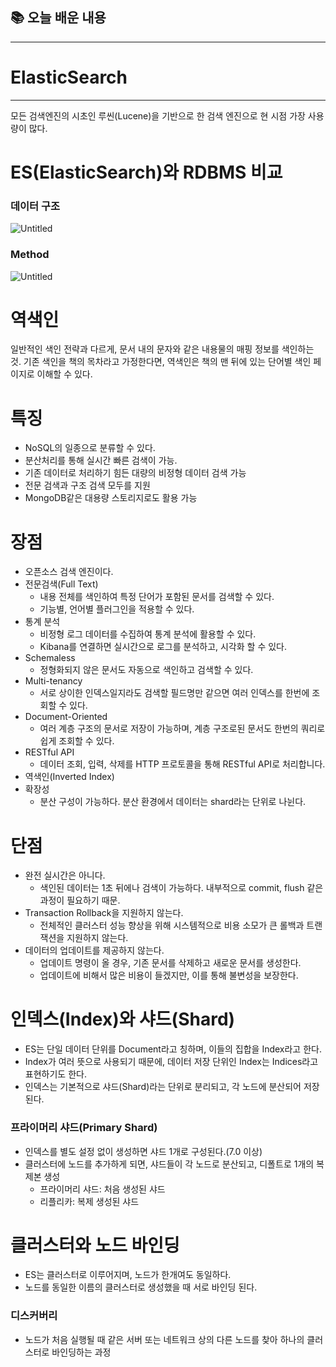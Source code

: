 ## 📚 오늘 배운 내용

---

# ElasticSearch

---

모든 검색엔진의 시초인 루씬(Lucene)을 기반으로 한 검색 엔진으로 현 시점 가장 사용량이 많다.

# ES(ElasticSearch)와 RDBMS 비교

### 데이터 구조

![Untitled](https://s3-us-west-2.amazonaws.com/secure.notion-static.com/fbf49754-ca06-4f56-a32a-0034085f1b47/Untitled.png)

### Method

![Untitled](https://s3-us-west-2.amazonaws.com/secure.notion-static.com/87aa6d1a-5927-424c-ae4f-ab18b6a23daa/Untitled.png)

# 역색인

일반적인 색인 전략과 다르게, 문서 내의 문자와 같은 내용물의 매핑 정보를 색인하는 것.
기존 색인을 책의 목차라고 가정한다면, 역색인은 책의 맨 뒤에 있는 단어별 색인 페이지로 이해할 수 있다.

# 특징

- NoSQL의 일종으로 분류할 수 있다.
- 분산처리를 통해 실시간 빠른 검색이 가능.
- 기존 데이터로 처리하기 힘든 대량의 비정형 데이터 검색 가능
- 전문 검색과 구조 검색 모두를 지원
- MongoDB같은 대용량 스토리지로도 활용 가능

# 장점

- 오픈소스 검색 엔진이다.
- 전문검색(Full Text)
    - 내용 전체를 색인하여 특정 단어가 포함된 문서를 검색할 수 있다.
    - 기능별, 언어별 플러그인을 적용할 수 있다.
- 통계 분석
    - 비정형 로그 데이터를 수집하여 통계 분석에 활용할 수 있다.
    - Kibana를 연결하면 실시간으로 로그를 분석하고, 시각화 할 수 있다.
- Schemaless
    - 정형화되지 않은 문서도 자동으로 색인하고 검색할 수 있다.
- Multi-tenancy
    - 서로 상이한 인덱스일지라도 검색할 필드명만 같으면 여러 인덱스를 한번에 조회할 수 있다.
- Document-Oriented
    - 여러 계층 구조의 문서로 저장이 가능하며, 계층 구조로된 문서도 한번의 쿼리로 쉽게 조회할 수 있다.
- RESTful API
    - 데이터 조회, 입력, 삭제를 HTTP 프로토콜을 통해 RESTful API로 처리합니다.
- 역색인(Inverted Index)
- 확장성
    - 분산 구성이 가능하다. 분산 환경에서 데이터는 shard라는 단위로 나뉜다.

# 단점

- 완전 실시간은 아니다.
    - 색인된 데이터는 1초 뒤에나 검색이 가능하다. 내부적으로 commit, flush 같은 과정이 필요하기 때문.
- Transaction Rollback을 지원하지 않는다.
    - 전체적인 클러스터 성능 향상을 위해 시스템적으로 비용 소모가 큰 롤백과 트랜잭션을 지원하지 않는다.
- 데이터의 업데이트를 제공하지 않는다.
    - 업데이트 명령이 올 경우, 기존 문서를 삭제하고 새로운 문서를 생성한다.
    - 업데이트에 비해서 많은 비용이 들겠지만, 이를 통해 불변성을 보장한다.

# 인덱스(Index)와 샤드(Shard)

- ES는 단일 데이터 단위를 Document라고 칭하며, 이들의 집합을 Index라고 한다.
- Index가 여러 뜻으로 사용되기 때문에, 데이터 저장 단위인 Index는 Indices라고 표현하기도 한다.
- 인덱스는 기본적으로 샤드(Shard)라는 단위로 분리되고, 각 노드에 분산되어 저장된다.

### 프라이머리 샤드(Primary Shard)

- 인덱스를 별도 설정 없이 생성하면 샤드 1개로 구성된다.(7.0 이상)
- 클러스터에 노드를 추가하게 되면, 샤드들이 각 노드로 분산되고, 디폴트로 1개의 복제본 생성
    - 프라이머리 샤드: 처음 생성된 샤드
    - 리플리카: 복제 생성된 샤드
    

# 클러스터와 노드 바인딩

- ES는 클러스터로 이루어지며, 노드가 한개여도 동일하다.
- 노드를 동일한 이름의 클러스터로 생성했을 때 서로 바인딩 된다.

### 디스커버리

- 노드가 처음 실행될 때 같은 서버 또는 네트워크 상의 다른 노드를 찾아 하나의 클러스터로 바인딩하는 과정